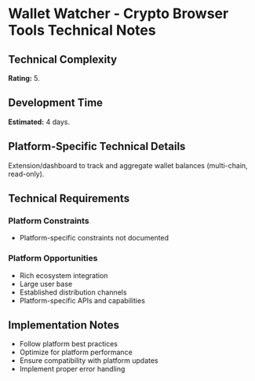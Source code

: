 # Wallet Watcher - Crypto Browser Tools Technical Notes

## Technical Complexity
**Rating:** 5.

## Development Time
**Estimated:** 4 days.

## Platform-Specific Technical Details
Extension/dashboard to track and aggregate wallet balances (multi-chain, read-only).

## Technical Requirements

### Platform Constraints
- Platform-specific constraints not documented

### Platform Opportunities
- Rich ecosystem integration
- Large user base
- Established distribution channels
- Platform-specific APIs and capabilities

## Implementation Notes
- Follow platform best practices
- Optimize for platform performance
- Ensure compatibility with platform updates
- Implement proper error handling
